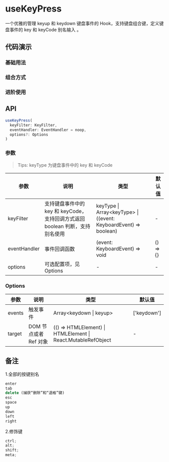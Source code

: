 # useKeyPress

一个优雅的管理 keyup 和 keydown 键盘事件的 Hook，支持键盘组合键，定义键盘事件的 key 和 keyCode 别名输入 。

## 代码演示

### 基础用法

<demo src="./demo/demo1.vue"
  language="vue"
  title="基础用法"
  desc="支持键盘事件中的 key 和 keyCode，请按 ArrowUp 或 ArrowDown 键进行演示。">
</demo>

### 组合方式

<demo src="./demo/demo2.vue"
  language="vue"
  title="组合方式"
  desc="支持接收一组输入键，或以组合键的方式传递参数.">
</demo>

### 进阶使用

<demo src="./demo/demo3.vue"
  language="vue"
  title="进阶使用"
  desc="支持接收一个返回 boolean 的回调函数，处理预处理操作。">
</demo>

## API

```javascript
useKeyPress(
  keyFilter: KeyFilter,
  eventHandler: EventHandler = noop,
  options?: Options
)
```

### 参数

> Tips: keyType 为键盘事件中的 key 和 keyCode

| 参数         | 说明                                                                         | 类型                                                              | 默认值   |
| ------------ | ---------------------------------------------------------------------------- | ----------------------------------------------------------------- | -------- |
| keyFilter    | 支持键盘事件中的 key 和 keyCode，支持回调方式返回 boolean 判断，支持别名使用 | keyType \| Array<keyType\> \| ((event: KeyboardEvent) => boolean) | -        |
| eventHandler | 事件回调函数                                                                 | (event: KeyboardEvent) => void                                    | () => {} |
| options      | 可选配置项，见 Options                                                       | -                                                                 | -        |  |

### Options

| 参数   | 说明                  | 类型                                                         | 默认值      |
| ------ | --------------------- | ------------------------------------------------------------ | ----------- |
| events | 触发事件              | Array<keydown \| keyup\>                                     | ['keydown'] |
| target | DOM 节点或者 Ref 对象 | (() => HTMLElement) \| HTMLElement \| React.MutableRefObject | -           |

## 备注

1.全部的按键别名

```javascript
enter
tab
delete (捕获“删除”和“退格”键)
esc
space
up
down
left
right
```

2.修饰键

```javascript
ctrl;
alt;
shift;
meta;
```
